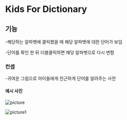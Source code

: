 # Kids For Dictionary

## 기능
-해당하는 알파벳에 클릭했을 때 해당 알파벳에 대한 단어가 보임

-단어를 확인 한 뒤 더블클릭하면 해당 알파벳으로 다시 변함

### 컨셉
-귀여운 그림으로 아이들에게 친근하게 단어를 알려주는 사전

#### 예시 사진

![picture](https://user-images.githubusercontent.com/121586331/213331936-73f00b0d-6173-4ea3-961e-b443a8de66c0.PNG)

![picture1](https://user-images.githubusercontent.com/121586331/213332070-19b73133-ae5d-45ac-901f-2006a8096a18.PNG)

